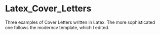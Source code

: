 # Latex_Cover_Letters
Three examples of Cover Letters written in Latex. The more sophisticated one follows the moderncv template, which I edited.
